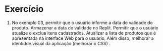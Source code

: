 # Exercício 

1) No exemplo 03, permitir que o usuário informe a data de validade do produto. Armazenar a data de validade no Replit. Permitir que o usuário atualize e exclua itens cadastrados. Atualizar a lista de produtos que é apresentada na interface Web para o usuário. Além disso, melhorar a identidde visual da aplicação (melhorar o CSS) .
